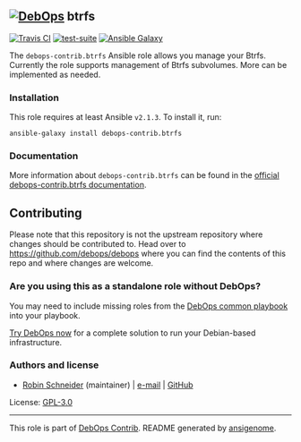 ## [![DebOps](https://debops.org/images/debops-small.png)](https://debops.org) btrfs

<!-- This file was generated by Ansigenome. Do not edit this file directly but
     instead have a look at the files in the ./meta/ directory. -->

[![Travis CI](https://img.shields.io/travis/debops-contrib/ansible-btrfs.svg?style=flat)](https://travis-ci.org/debops-contrib/ansible-btrfs)
[![test-suite](https://img.shields.io/badge/test--suite-ansible--btrfs-blue.svg?style=flat)](https://github.com/debops/test-suite/tree/master/ansible-btrfs/)
[![Ansible Galaxy](https://img.shields.io/badge/galaxy-debops--contrib.btrfs-660198.svg?style=flat)](https://galaxy.ansible.com/debops-contrib/btrfs)


The `debops-contrib.btrfs` Ansible role allows you manage your Btrfs.
Currently the role supports management of Btrfs subvolumes.
More can be implemented as needed.

### Installation

This role requires at least Ansible `v2.1.3`. To install it, run:

```Shell
ansible-galaxy install debops-contrib.btrfs
```

### Documentation

<!-- FIXME: Change to the canonical URL when it has been setup. https://github.com/debops/docs/issues/111 -->
More information about `debops-contrib.btrfs` can be found in the
[official debops-contrib.btrfs documentation](https://debops-contrib.readthedocs.io/en/latest/ansible/roles/ansible-btrfs/docs/).

## Contributing

Please note that this repository is not the upstream repository where changes should be contributed to.
Head over to https://github.com/debops/debops where you can find the contents of this repo and where changes are welcome.



### Are you using this as a standalone role without DebOps?

You may need to include missing roles from the [DebOps common
playbook](https://github.com/debops/debops-playbooks/blob/master/playbooks/common.yml)
into your playbook.

[Try DebOps now](https://debops.org/) for a complete solution to run your Debian-based infrastructure.





### Authors and license

- [Robin Schneider](https://docs.debops.org/en/latest/debops-keyring/docs/entities.html#debops-keyring-entity-ypid) (maintainer) | [e-mail](mailto:ypid@riseup.net) | [GitHub](https://github.com/ypid)

License: [GPL-3.0](https://tldrlegal.com/license/gnu-general-public-license-v3-%28gpl-3%29)

***

This role is part of [DebOps Contrib](https://github.com/debops-contrib/debops-contrib). README generated by [ansigenome](https://github.com/nickjj/ansigenome/).
<!-- Ansigenome sources: https://github.com/ypid/ypid-ansible-common/tree/master/template_READMEs/debops-contrib -->
